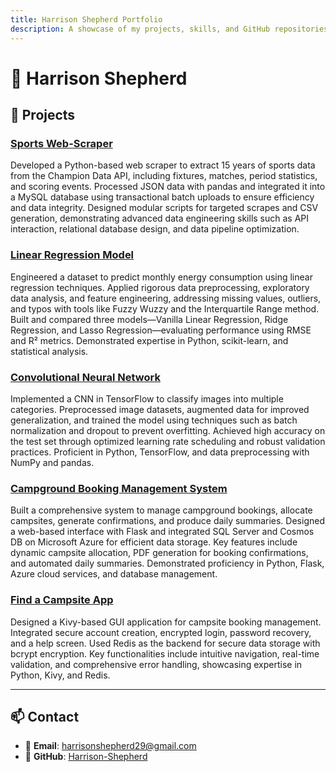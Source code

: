 ```yaml
---
title: Harrison Shepherd Portfolio
description: A showcase of my projects, skills, and GitHub repositories.
---
```


# 👋 Harrison Shepherd  

## 🚀 Projects  

### [Sports Web-Scraper](https://github.com/Harrison-Shepherd/Champion-Data-Scraper)  
Developed a Python-based web scraper to extract 15 years of sports data from the Champion Data API, including fixtures, matches, period statistics, and scoring events. Processed JSON data with pandas and integrated it into a MySQL database using transactional batch uploads to ensure efficiency and data integrity. Designed modular scripts for targeted scrapes and CSV generation, demonstrating advanced data engineering skills such as API interaction, relational database design, and data pipeline optimization.  

### [Linear Regression Model](https://github.com/Harrison-Shepherd/Linear-Regression-Model)  
Engineered a dataset to predict monthly energy consumption using linear regression techniques. Applied rigorous data preprocessing, exploratory data analysis, and feature engineering, addressing missing values, outliers, and typos with tools like Fuzzy Wuzzy and the Interquartile Range method. Built and compared three models—Vanilla Linear Regression, Ridge Regression, and Lasso Regression—evaluating performance using RMSE and R² metrics. Demonstrated expertise in Python, scikit-learn, and statistical analysis.  

### [Convolutional Neural Network](https://github.com/Harrison-Shepherd/Convolutional-Neural-Network)  
Implemented a CNN in TensorFlow to classify images into multiple categories. Preprocessed image datasets, augmented data for improved generalization, and trained the model using techniques such as batch normalization and dropout to prevent overfitting. Achieved high accuracy on the test set through optimized learning rate scheduling and robust validation practices. Proficient in Python, TensorFlow, and data preprocessing with NumPy and pandas.  

### [Campground Booking Management System](https://github.com/Harrison-Shepherd/Database-Campground-Project)  
Built a comprehensive system to manage campground bookings, allocate campsites, generate confirmations, and produce daily summaries. Designed a web-based interface with Flask and integrated SQL Server and Cosmos DB on Microsoft Azure for efficient data storage. Key features include dynamic campsite allocation, PDF generation for booking confirmations, and automated daily summaries. Demonstrated proficiency in Python, Flask, Azure cloud services, and database management.  

### [Find a Campsite App](https://github.com/Harrison-Shepherd/Find-a-Campsite-App)  
Designed a Kivy-based GUI application for campsite booking management. Integrated secure account creation, encrypted login, password recovery, and a help screen. Used Redis as the backend for secure data storage with bcrypt encryption. Key functionalities include intuitive navigation, real-time validation, and comprehensive error handling, showcasing expertise in Python, Kivy, and Redis.

---

## 📫 Contact  
- 📧 **Email**: [harrisonshepherd29@gmail.com](mailto:harrisonshepherd29@gmail.com)  
- 🔗 **GitHub**: [Harrison-Shepherd](https://github.com/Harrison-Shepherd)
